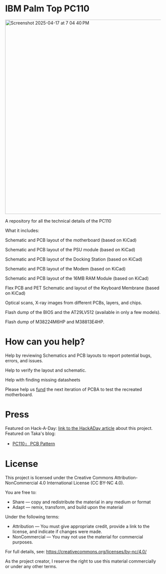 # IBM Palm Top PC110

<img width="630" alt="Screenshot 2025-04-17 at 7 04 40 PM" src="https://github.com/user-attachments/assets/035395bb-da18-442e-9486-4e40237b8320" />

A repository for all the technical details of the PC110

What it includes:

Schematic and PCB layout of the motherboard (based on KiCad)

Schematic and PCB layout of the PSU module (based on KiCad)

Schematic and PCB layout of the Docking Station (based on KiCad)

Schematic and PCB layout of the Modem (based on KiCad)

Schematic and PCB layout of the 16MB RAM Module (based on KiCad)

Flex PCB and PET Schematic and layout of the Keyboard Membrane (based on KiCad)

Optical scans, X-ray images from different PCBs, layers, and chips.

Flash dump of the BIOS and the AT29LV512 (available in only a few models).

Flash dump of M38224M6HP and M38813E4HP.

# How can you help?

Help by reviewing Schematics and PCB layouts to report potential bugs, errors, and issues.

Help to verify the layout and schematic.

Help with finding missing datasheets

Please help us [fund](https://gofund.me/716b7dae) the next iteration of PCBA to test the recreated motherboard.

# Press

Featured on Hack-A-Day: [link to the HackADay article](https://hackaday.com/2025/04/06/reverse-engineering-the-ibm-pc110-one-pcb-at-a-time/) about this project.
Featured on Taka's blog:
- [PC110」 PCB Pattern](https://garakutaen.sakura.ne.jp/misc2/MlogmP1.html#e0130)


# License

This project is licensed under the Creative Commons Attribution-NonCommercial 4.0 International License (CC BY-NC 4.0).

You are free to:
- Share — copy and redistribute the material in any medium or format
- Adapt — remix, transform, and build upon the material

Under the following terms:
- Attribution — You must give appropriate credit, provide a link to the license, and indicate if changes were made.
- NonCommercial — You may not use the material for commercial purposes.

For full details, see: https://creativecommons.org/licenses/by-nc/4.0/

As the project creator, I reserve the right to use this material commercially or under any other terms.
